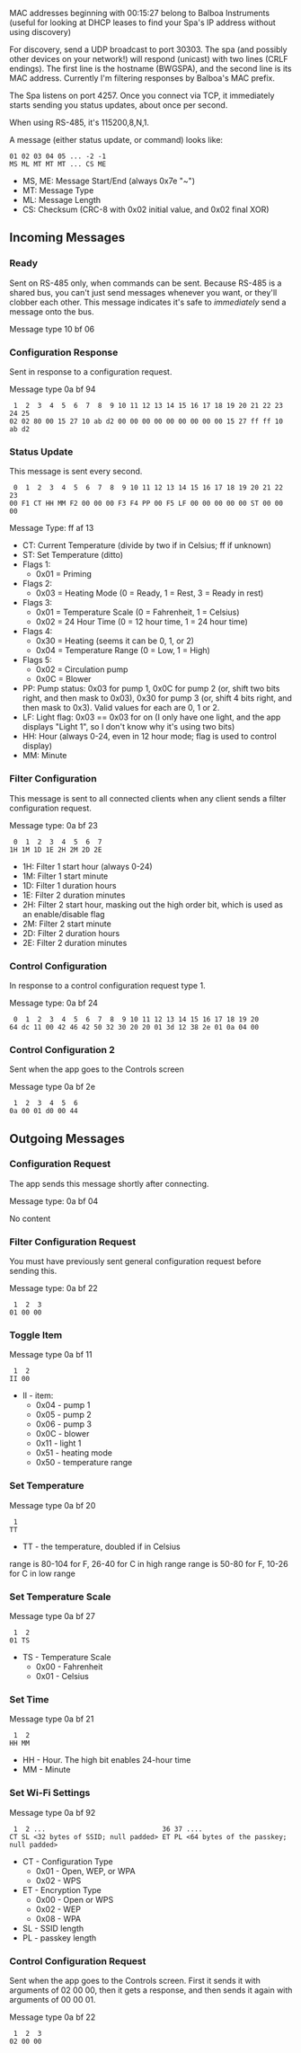 MAC addresses beginning with 00:15:27 belong to Balboa Instruments (useful for looking at DHCP leases to find your Spa's IP address without using discovery)

For discovery, send a UDP broadcast to port 30303. The spa (and possibly other devices on your network!) will respond (unicast) with two lines (CRLF endings). The first line is the hostname (BWGSPA), and the second line is its MAC address. Currently I'm filtering responses by Balboa's MAC prefix.

The Spa listens on port 4257. Once you connect via TCP, it immediately starts sending you status updates, about once per second.

When using RS-485, it's 115200,8,N,1.

A message (either status update, or command) looks like:

```
01 02 03 04 05 ... -2 -1
MS ML MT MT MT ... CS ME
```

* MS, ME: Message Start/End (always 0x7e "~")
* MT: Message Type
* ML: Message Length
* CS: Checksum (CRC-8 with 0x02 initial value, and 0x02 final XOR)

## Incoming Messages

### Ready
Sent on RS-485 only, when commands can be sent. Because RS-485 is a shared bus, you can't just send messages whenever you want, or they'll clobber each other. This message indicates it's safe to _immediately_ send a message onto the bus.

Message type 10 bf 06

### Configuration Response
Sent in response to a configuration request.

Message type 0a bf 94

```
 1  2  3  4  5  6  7  8  9 10 11 12 13 14 15 16 17 18 19 20 21 22 23 24 25
02 02 80 00 15 27 10 ab d2 00 00 00 00 00 00 00 00 00 15 27 ff ff 10 ab d2
```

### Status Update
This message is sent every second.

```
 0  1  2  3  4  5  6  7  8  9 10 11 12 13 14 15 16 17 18 19 20 21 22 23
00 F1 CT HH MM F2 00 00 00 F3 F4 PP 00 F5 LF 00 00 00 00 00 ST 00 00 00
```

Message Type: ff af 13

* CT: Current Temperature (divide by two if in Celsius; ff if unknown)
* ST: Set Temperature (ditto)
* Flags 1:
  * 0x01 = Priming
* Flags 2:
  * 0x03 = Heating Mode (0 = Ready, 1 = Rest, 3 = Ready in rest)
* Flags 3:
  * 0x01 = Temperature Scale (0 = Fahrenheit, 1 = Celsius)
  * 0x02 = 24 Hour Time (0 = 12 hour time, 1 = 24 hour time)
* Flags 4:
  * 0x30 = Heating (seems it can be 0, 1, or 2)
  * 0x04 = Temperature Range (0 = Low, 1 = High)
* Flags 5:
  * 0x02 = Circulation pump
  * 0x0C = Blower
* PP: Pump status: 0x03 for pump 1, 0x0C for pump 2 (or, shift two bits right, and then mask to 0x03), 0x30 for pump 3 (or, shift 4 bits right, and then mask to 0x3). Valid values for each are 0, 1 or 2.
* LF: Light flag: 0x03 == 0x03 for on (I only have one light, and the app displays "Light 1", so I don't know why it's using two bits)
* HH: Hour (always 0-24, even in 12 hour mode; flag is used to control display)
* MM: Minute

### Filter Configuration
This message is sent to all connected clients when any client sends a filter configuration request.

Message type: 0a bf 23

```
 0  1  2  3  4  5  6  7
1H 1M 1D 1E 2H 2M 2D 2E
```

* 1H: Filter 1 start hour (always 0-24)
* 1M: Filter 1 start minute
* 1D: Filter 1 duration hours
* 1E: Filter 2 duration minutes
* 2H: Filter 2 start hour, masking out the high order bit, which is used as an enable/disable flag
* 2M: Filter 2 start minute
* 2D: Filter 2 duration hours
* 2E: Filter 2 duration minutes

### Control Configuration
In response to a control configuration request type 1.

Message type: 0a bf 24

```
 0  1  2  3  4  5  6  7  8  9 10 11 12 13 14 15 16 17 18 19 20
64 dc 11 00 42 46 42 50 32 30 20 20 01 3d 12 38 2e 01 0a 04 00
```

### Control Configuration 2
Sent when the app goes to the Controls screen

Message type 0a bf 2e

```
 1  2  3  4  5  6
0a 00 01 d0 00 44
```


## Outgoing Messages

### Configuration Request
The app sends this message shortly after connecting.

Message type: 0a bf 04

No content

### Filter Configuration Request
You must have previously sent general configuration request before sending this.

Message type: 0a bf 22

```
 1  2  3
01 00 00
```

### Toggle Item

Message type 0a bf 11

```
 1  2
II 00
```

 * II - item:
   * 0x04 - pump 1
   * 0x05 - pump 2
   * 0x06 - pump 3
   * 0x0C - blower
   * 0x11 - light 1
   * 0x51 - heating mode
   * 0x50 - temperature range
  
### Set Temperature

Message type 0a bf 20

```
 1
TT
```

 * TT - the temperature, doubled if in Celsius

range is 80-104 for F, 26-40 for C in high range
range is 50-80 for F, 10-26 for C in low range

### Set Temperature Scale

Message type 0a bf 27

```
 1  2
01 TS
```

 * TS - Temperature Scale
   * 0x00 - Fahrenheit
   * 0x01 - Celsius

### Set Time

Message type 0a bf 21

```
 1  2
HH MM
```

 * HH - Hour. The high bit enables 24-hour time
 * MM - Minute

### Set Wi-Fi Settings

Message type 0a bf 92

```
 1  2 ...                             36 37 ....
CT SL <32 bytes of SSID; null padded> ET PL <64 bytes of the passkey; null padded>
```

 * CT - Configuration Type
   * 0x01 - Open, WEP, or WPA
   * 0x02 - WPS
 * ET - Encryption Type
   * 0x00 - Open or WPS
   * 0x02 - WEP
   * 0x08 - WPA
 * SL - SSID length
 * PL - passkey length

### Control Configuration Request
Sent when the app goes to the Controls screen. First it sends it with arguments
of 02 00 00, then it gets a response, and then sends it again with arguments of
00 00 01.

Message type 0a bf 22

```
 1  2  3
02 00 00
```
